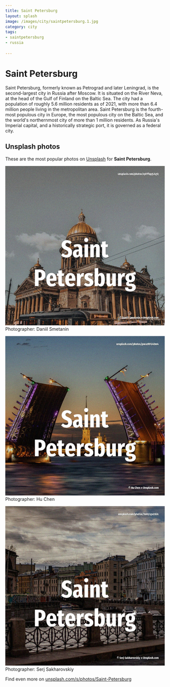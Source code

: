 ```yaml
---
title: Saint Petersburg
layout: splash
image: /images/city/saintpetersburg.1.jpg
category: city
tags:
- saintpetersburg
- russia

---
```

# Saint Petersburg

Saint Petersburg, formerly known as Petrograd  and later Leningrad, is the second-largest city in  Russia after Moscow. It is situated on the River Neva, at the head of the Gulf of Finland on the Baltic Sea. The city had a population of roughly 5.6 million residents as of 2021, with more than 6.4 million  people living in the metropolitan area. Saint Petersburg is the fourth-most populous city in Europe, the most populous city on the Baltic  Sea, and the world's northernmost city of more than 1 million residents. As Russia's Imperial capital, and a historically strategic port, it is governed as a federal city. 

 
## Unsplash photos
These are the most popular photos on [Unsplash](https://unsplash.com) for **Saint Petersburg**.
 
![Saint Petersburg](/images/city/saintpetersburg.1.jpg)
Photographer:  Daniil Smetanin
 
![Saint Petersburg](/images/city/saintpetersburg.2.jpg)
Photographer:  Hu Chen
 
![Saint Petersburg](/images/city/saintpetersburg.3.jpg)
Photographer:  Serj Sakharovskiy
 
Find even more on [unsplash.com/s/photos/Saint-Petersburg](https://unsplash.com/s/photos/Saint-Petersburg)
 
